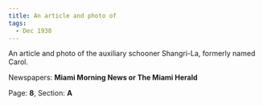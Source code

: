 ```yaml
---  
title: An article and photo of  
tags:  
  - Dec 1938  
---  
```

  
An article and photo of the auxiliary schooner Shangri-La, formerly named Carol.  
  
Newspapers: **Miami Morning News or The Miami Herald**  
  
Page: **8**, Section: **A** 

